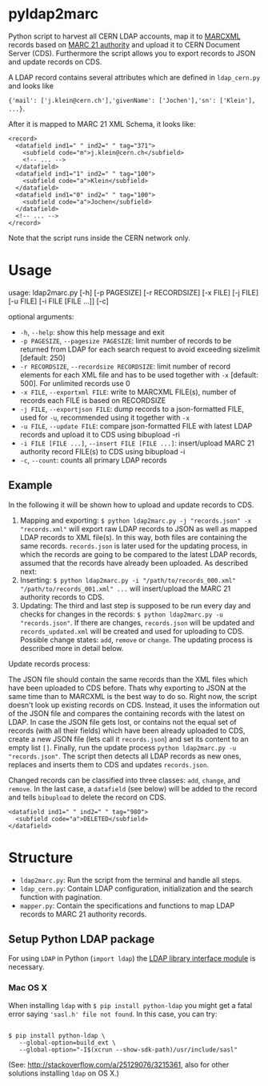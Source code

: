 # pyldap2marc
Python script to harvest all CERN LDAP accounts, map it to [MARCXML](http://www.loc.gov/standards/marcxml/) records based on [MARC 21 authority](http://www.loc.gov/marc/authority/) and upload it to CERN Document Server (CDS). Furthermore the script allows you to export records to JSON and update records on CDS.

A LDAP record contains several attributes which are defined in `ldap_cern.py` and looks like

`{'mail': ['j.klein@cern.ch'],'givenName': ['Jochen'],'sn': ['Klein'], ...}`.

After it is mapped to MARC 21 XML Schema, it looks like:
```
<record>
  <datafield ind1=" " ind2=" " tag="371">
    <subfield code="m">j.klein@cern.ch</subfield>
    <!-- ... -->
  </datafield>
  <datafield ind1="1" ind2=" " tag="100">
    <subfield code="a">Klein</subfield>
  </datafield>
  <datafield ind1="0" ind2=" " tag="100">
    <subfield code="a">Jochen</subfield>
  </datafield>
  <!-- ... -->
</record>
```

Note that the script runs inside the CERN network only.

# Usage
usage: ldap2marc.py [-h] [-p PAGESIZE] [-r RECORDSIZE] [-x FILE] [-j FILE] [-u FILE] [-i FILE [FILE ...]] [-c]

optional arguments:
* `-h`, `--help`: show this help message and exit
* `-p PAGESIZE`, `--pagesize PAGESIZE`: limit number of records to be returned from LDAP for each search request to avoid exceeding sizelimit [default: 250]
* `-r RECORDSIZE`, `--recordsize RECORDSIZE`: limit number of record elements for each XML file and has to be used together with `-x` [default: 500]. For unlimited records use 0
* `-x FILE`, `--exportxml FILE`: write to MARCXML FILE(s), number of records each FILE is based on RECORDSIZE
* `-j FILE`, `--exportjson FILE`: dump records to a json-formatted FILE, used for `-u`, recommended using it together with `-x`
* `-u FILE`, `--update FILE`: compare json-formatted FILE with latest LDAP records and upload it to CDS using bibupload -ri
* `-i FILE [FILE ...]`, `--insert FILE [FILE ...]`: insert/upload MARC 21 authority record FILE(s) to CDS using bibupload -i
* `-c`, `--count`: counts all primary LDAP records

## Example
In the following it will be shown how to upload and update records to CDS.

1. Mapping and exporting: `$ python ldap2marc.py -j "records.json" -x "records.xml"` will export raw LDAP records to JSON as well as mapped LDAP records to XML file(s). In this way, both files are containing the same records. `records.json` is later used for the updating process, in which the records are going to be compared to the latest LDAP records, assumed that the records have already been uploaded. As described next:
2. Inserting: `$ python ldap2marc.py -i "/path/to/records_000.xml" "/path/to/records_001.xml" ...` will insert/upload the MARC 21 authority records to CDS.
3. Updating: The third and last step is supposed to be run every day and checks for changes in the records: `$ python ldap2marc.py -u "records.json"`. If there are changes, `records.json` will be updated and `records_updated.xml` will be created and used for uploading to CDS. Possible change states: `add`, `remove` or `change`. The updating process is described more in detail below.

Update records process:

The JSON file should contain the same records than the XML files which have been uploaded to CDS before. Thats why exporting to JSON at the same time than to MARCXML is the best way to do so. Right now, the script doesn't look up existing records on CDS. Instead, it uses the information out of the JSON file and compares the containing records with the latest on LDAP. In case the JSON file gets lost, or contains not the equal set of records (with all their fields) which have been already uploaded to CDS, create a new JSON file (lets call it `records.json`) and set its content to an empty list `[]`. Finally, run the update process `python ldap2marc.py -u "records.json"`. The script then detects all LDAP records as new ones, replaces and inserts them to CDS and updates `records.json`.

Changed records can be classified into three classes: `add`, `change`, and `remove`. In the last case, a `datafield` (see below) will be added to the record and tells `bibupload` to delete the record on CDS.

```
<datafield ind1=" " ind2=" " tag="980">
  <subfield code="a">DELETED</subfield>
</datafield>
```

# Structure
* `ldap2marc.py`: Run the script from the terminal and handle all steps.
* `ldap_cern.py`: Contain LDAP configuration, initialization and the search function with pagination.
* `mapper.py`: Contain the specifications and functions to map LDAP records to MARC 21 authority records.

## Setup Python LDAP package
For using `LDAP` in Python (`import ldap`) the [LDAP library interface module](http://www.python-ldap.org/download.shtml) is necessary.

### Mac OS X
When installing `ldap` with `$ pip install python-ldap` you might get a fatal error saying `'sasl.h' file not found`. In this case, you can try:

```console

$ pip install python-ldap \
   --global-option=build_ext \
   --global-option="-I$(xcrun --show-sdk-path)/usr/include/sasl"
```
   (See: http://stackoverflow.com/a/25129076/3215361, also for other solutions installing `ldap` on OS X.)

